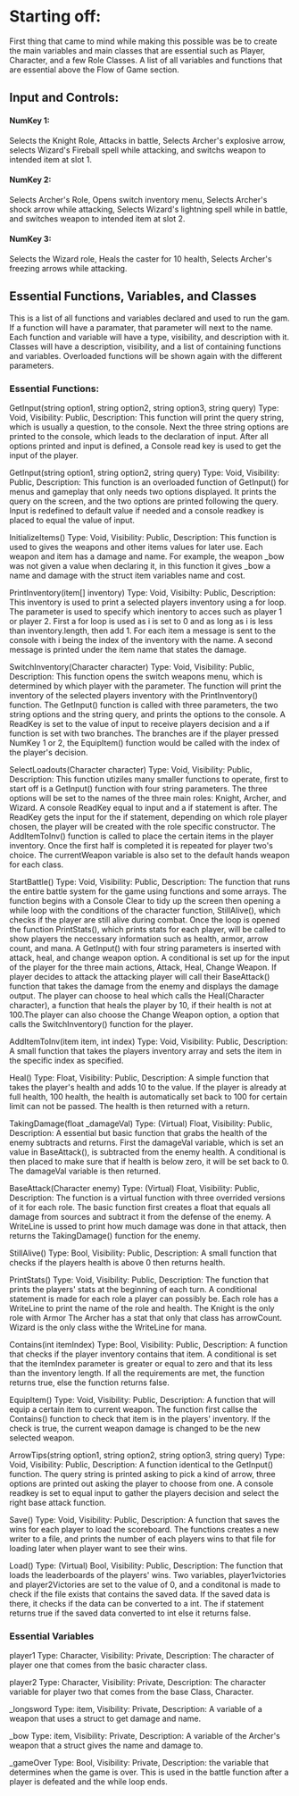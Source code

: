 # Starting off:
First thing that came to mind while making this possible was be to create the main
variables and main classes that are essential such as Player, Character, and a few Role 
Classes. A list of all variables and functions that are essential above the Flow
of Game section.

## Input and Controls:

####  NumKey 1:
Selects the Knight Role, Attacks in battle, Selects Archer's explosive arrow, selects 
Wizard's Fireball spell while attacking, and switchs weapon to intended item at slot 1.

#### NumKey 2:
Selects Archer's Role, Opens switch inventory menu, Selects Archer's shock arrow 
while attacking, Selects Wizard's lightning spell while in battle, and switches weapon 
to intended item at slot 2.

#### NumKey 3:
Selects the Wizard role, Heals the caster for 10 health, Selects Archer's freezing arrows
while attacking.

## Essential Functions, Variables, and Classes
This is a list of all functions and variables declared and used to run the gam. If a function
will have a paramater, that parameter will next to the name. Each function and variable will have a type, 
visibility, and description with it. Classes will have a description, visibility, and a list of containing
functions and variables. Overloaded functions will be shown again with the different parameters.

### Essential Functions:
GetInput(string option1, string option2, string option3, string query)
Type: Void, Visibility: Public,
Description: This function will print the query string, which is usually a question, 
to the console. Next the three string options are printed to the console, which leads to 
the declaration of input. After all options printed and input is defined, a Console read 
key is used to get the input of the player.

GetInput(string option1, string option2, string query)
Type: Void, Visibility: Public,
Description: This function is an overloaded function of GetInput() for menus and gameplay that only 
needs two options displayed. It prints the query on the screen, and the two options are printed following
the query. Input is redefined to default value if needed and a console readkey is placed to equal
the value of input.

InitializeItems() 
Type: Void, Visibility: Public,
Description: This function is used to gives the weapons and other items values for later use.
Each weapon and item has a damage and name. For example, the weapon _bow was not given a value when
declaring it, in this function it gives _bow a name and damage with the struct item variables name and cost.

PrintInventory(item[] inventory)
Type: Void, Visibilty: Public,
Description: This inventory is used to print a selected players inventory using a for loop. The
parameter is used to specify which inentory to acces such as player 1 or player 2. First a for loop 
is used as i is set to 0 and as long as i is less than inventory.length, then add 1.
For each item a message is sent to the console with i being the index of the inventory with the name.
A second message is printed under the item name that states the damage.

SwitchInventory(Character character)
Type: Void, Visibility: Public, 
Description: This function opens the switch weapons menu, which is determined by which player with the parameter.
The function will print the inventory of the selected players inventory with the PrintInventory() function.
The GetInput() function is called with three parameters, the two string options and the string query, and prints
the options to the console. A ReadKey is set to the value of input to receive players decision and a if function 
is set with two branches. The branches are if the player pressed NumKey 1 or 2, the EquipItem() function would be called
with the index of the player's decision. 

SelectLoadouts(Character character)
Type: Void, Visibility: Public, 
Description: This function utiziles many smaller functions to operate, first to start off is a 
GetInput() function with four string parameters. The three options will be set to the names of the 
three main roles: Knight, Archer, and Wizard. A console ReadKey equal to input and a if statement is after.
The ReadKey gets the input for the if statement, depending on which role player chosen, the player will be created 
with the role specific constructor. The AddItemToInv() function is called to place the certain items
in the player inventory. Once the first half is completed it is repeated for player two's choice.
The currentWeapon variable is also set to the default hands weapon for each class.

StartBattle()
Type: Void, Visibility: Public,
Description: The function that runs the entire battle system for the game using functions and some arrays.
The function begins with a Console Clear to tidy up the screen then opening a while loop with the 
conditions of the character function, StillAlive(), which checks if the player are still alive during combat.
Once the loop is opened the function PrintStats(), which prints stats for each player, will be called to show players
the neccessary information such as health, armor, arrow count, and mana.
A GetInput() with four string parameters is inserted with attack, heal, and change weapon option. 
A conditional is set up for the input of the player for the three main actions, Attack, Heal, Change Weapon.
If player decides to attack the attacking player will call their BaseAttack() function that takes the damage
from the enemy and displays the damage output. The player can choose to heal which calls the Heal(Character character), 
a function that heals the player by 10, if their health is not at 100.The player can also choose the Change Weapon option,
a option that calls the SwitchInventory() function for the player.

AddItemToInv(item item, int index)
Type: Void, Visibility: Public,
Description: A small function that takes the players inventory array and sets the item in the specific
index as specified.

Heal()
Type: Float, Visibility: Public,
Description: A simple function that takes the player's health and adds 10 to the value.
If the player is already at full health, 100 health, the health is automatically set back to 100 
for certain limit can not be passed. The health is then returned with a return.

TakingDamage(float _damageVal)
Type: (Virtual) Float, Visibility: Public,
Description: A essential but basic function that grabs the health of the enemy subtracts and returns.
First the damageVal variable, which is set an value in BaseAttack(), is subtracted from the enemy health.
A conditional is then placed to make sure that if health is below zero, it will be set back to 0. The 
damageVal variable is then returned.

BaseAttack(Character enemy)
Type: (Virtual) Float, Visibility: Public,
Description: The function is a virtual function with three overrided versions of it for each role. The 
basic function first creates a float that equals all damage from sources and subtract it from the defense
of the enemy. A WriteLine is ussed to print how much damage was done in that attack, then
returns the TakingDamage() function for the enemy.

StillAlive()
Type: Bool, Visibility: Public,
Description: A small function that checks if the players health is above 0 then returns health.

PrintStats()
Type: Void, Visibility: Public,
Description: The function that prints the players' stats at the beginning of each turn.
A conditional statement is made for each role a player can possibly be. Each role has a 
WriteLine to print the name of the role and health. The Knight is the only role with Armor 
The Archer has a stat that only that class has arrowCount. Wizard is the only class withe 
the WriteLine for mana.

Contains(int itemIndex)
Type: Bool, Visibility: Public,
Description: A function that checks if the player inventory contains that item. A conditional
is set that the itemIndex parameter is greater or equal to zero and that its less than the inventory
length. If all the requirements are met, the function returns true, else the function returns false.

EquipItem()
Type: Void, Visibility: Public,
Description: A function that will equip a certain item to current weapon. The function first callse
the Contains() function to check that item is in the players' inventory. If the check is true,
the current weapon damage is changed to be the new selected weapon.

ArrowTips(string option1, string option2, string option3, string query)
Type: Void, Visibility: Public,
Description: A function identical to the GetInput() function. The query string is printed asking to 
pick a kind of arrow, three options are printed out asking the player to choose from one. A console readkey
is set to equal input to gather the players decision and select the right base attack function.

Save()
Type: Void, Visibility: Public,
Description: A function that saves the wins for each player to load the scoreboard. The functions
creates a new writer to a file, and prints the number of each players wins to that file for loading later
when player want to see their wins.

Load()
Type: (Virtual) Bool, Visibility: Public,
Description: The function that loads the leaderboards of the players' wins. Two variables, player1victories and
player2Victories are set to the value of 0, and a conditonal is made to check if the file exists that contains the
saved data. If the saved data is there, it checks if the data can be converted to a int. The if statement returns true
if the saved data converted to int else it returns false.

### Essential Variables

player1
Type: Character, Visibility: Private,
Description: The character of player one that comes from the basic character class.

player2
Type: Character, Visibility: Private,
Description: The character variable for player two that comes from the base Class, Character.

_longsword 
Type: item, Visibility: Private,
Description: A variable of a weapon that uses a struct to get damage and name.

_bow
Type: item, Visibility: Private,
Description: A variable of the Archer's weapon that a struct gives the name and damage to.

_gameOver
Type: Bool, Visibility: Private,
Description: the variable that determines when the game is over. This is used in the battle function
after a player is defeated and the while loop ends.